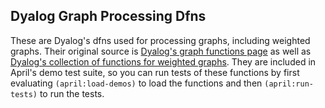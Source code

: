 <!-- TITLE/ -->

## Dyalog Graph Processing Dfns

<!-- /TITLE -->

These are Dyalog's dfns used for processing graphs, including weighted graphs. Their original source is [Dyalog's graph functions page](http://dfns.dyalog.com/n_Graphs.htm) as well as [Dyalog's collection of functions for weighted graphs](http://dfns.dyalog.com/n_wGraphs.htm). They are included in April's demo test suite, so you can run tests of these functions by first evaluating `(april:load-demos)` to load the functions and then `(april:run-tests)` to run the tests.